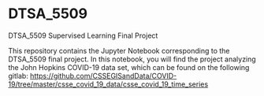 # DTSA_5509
DTSA_5509 Supervised Learning Final Project

This repository contains the Jupyter Notebook corresponding to the DTSA_5509 final project. In this notebook, you will find the project analyzing the John Hopkins COVID-19 data set, which can be found on the following gitlab: https://github.com/CSSEGISandData/COVID-19/tree/master/csse_covid_19_data/csse_covid_19_time_series
